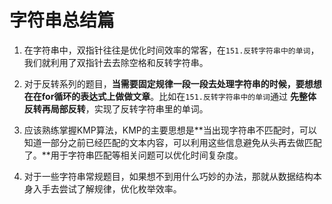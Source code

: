 # 字符串总结篇

1. 在字符串中，双指针往往是优化时间效率的常客，在`151.反转字符串中的单词`，我们就利用了双指针去去除空格和反转字符串。

2. 对于反转系列的题目，**当需要固定规律一段一段去处理字符串的时候，要想想在在for循环的表达式上做做文章**。比如在`151.反转字符串中的单词`通过 **先整体反转再局部反转**，实现了反转字符串里的单词。

3. 应该熟练掌握KMP算法，KMP的主要思想是**当出现字符串不匹配时，可以知道一部分之前已经匹配的文本内容，可以利用这些信息避免从头再去做匹配了。**用于字符串匹配等相关问题可以优化时间复杂度。
4. 对于一些字符串常规题目，如果想不到用什么巧妙的办法，那就从数据结构本身入手去尝试了解规律，优化枚举效率。
